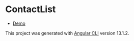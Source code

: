 # ContactList
- [Demo](https://Nadiyahr.github.io/angular-contact-list)

This project was generated with [Angular CLI](https://github.com/angular/angular-cli) version 13.1.2.
